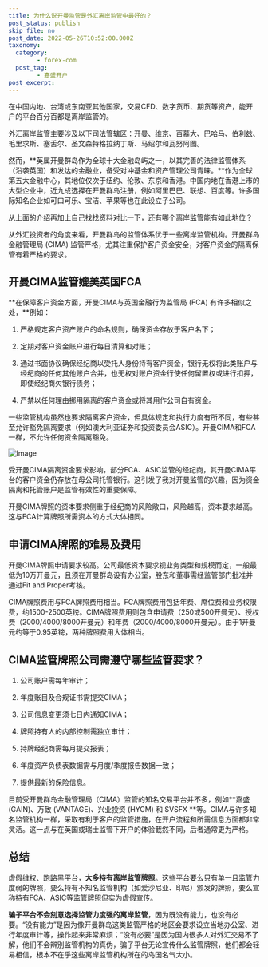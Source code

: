 ```yaml
---
title: 为什么说开曼监管是外汇离岸监管中最好的？
post_status: publish
skip_file: no
post_date: 2022-05-26T10:52:00.000Z
taxonomy:
  category:
        - forex-com
  post_tag:
        - 嘉盛开户
post_excerpt: 
---
```

在中国内地、台湾或东南亚其他国家，交易CFD、数字货币、期货等资产，能开户的平台百分百都是离岸监管的。

外汇离岸监管主要涉及以下司法管辖区：开曼、维京、百慕大、巴哈马、伯利兹、毛里求斯、塞舌尔、圣文森特格拉纳丁斯、马绍尔和瓦努阿图。

然而，**英属开曼群岛作为全球十大金融岛屿之一，以其完善的法律监管体系（沿袭英国）和发达的金融业，备受对冲基金和资产管理公司青睐。**作为全球第五大金融中心，其地位仅次于纽约、伦敦、东京和香港。中国内地在香港上市的大型企业中，近九成选择在开曼群岛注册，例如阿里巴巴、联想、百度等。许多国际知名企业如可口可乐、宝洁、苹果等也在此设立子公司。

从上面的介绍再加上自己找找资料对比一下，还有哪个离岸监管能有如此地位？

从外汇投资者的角度来看，开曼群岛的监管体系优于一些离岸监管机构。开曼群岛金融管理局 (CIMA) 监管严格，尤其注重保护客户资金安全，对客户资金的隔离保管有着严格的要求。

## 开曼CIMA监管媲美英国FCA

**在保障客户资金方面，开曼CIMA与英国金融行为监管局 (FCA) 有许多相似之处，**例如：

1. 严格规定客户资产账户的命名规则，确保资金存放于客户名下；

1. 定期对客户资金账户进行每日清算和对账；

1. 通过书面协议确保经纪商以受托人身份持有客户资金，银行无权将此类账户与经纪商的任何其他账户合并，也无权对账户资金行使任何留置权或进行扣押，即使经纪商欠银行债务；

1. 严禁以任何理由挪用隔离的客户资金或将其用作公司自有资金。

一些监管机构虽然也要求隔离客户资金，但具体规定和执行力度有所不同，有些甚至允许豁免隔离要求（例如澳大利亚证券和投资委员会ASIC）。开曼CIMA和FCA一样，不允许任何资金隔离豁免。

![Image](https://prod-files-secure.s3.us-west-2.amazonaws.com/39ed1227-6d7d-4570-be36-9ccd4a2c4241/bd849744-3fcb-4a37-8312-357962c8f065/image.png?X-Amz-Algorithm=AWS4-HMAC-SHA256&X-Amz-Content-Sha256=UNSIGNED-PAYLOAD&X-Amz-Credential=ASIAZI2LB466YJ3PUFYP%2F20250810%2Fus-west-2%2Fs3%2Faws4_request&X-Amz-Date=20250810T041349Z&X-Amz-Expires=3600&X-Amz-Security-Token=IQoJb3JpZ2luX2VjEJT%2F%2F%2F%2F%2F%2F%2F%2F%2F%2FwEaCXVzLXdlc3QtMiJIMEYCIQD%2BVaxVtCUI4cWXnckls1MPry4y4SPLbGwtE54TEXyTGwIhAKBgfOI3IZ%2FSgQ9MkvnQ5eyCy7zveFL%2Flus1nM7S6mWrKogECM3%2F%2F%2F%2F%2F%2F%2F%2F%2F%2FwEQABoMNjM3NDIzMTgzODA1Igy4Q3SH3iu96RcWrfkq3ANYC6S7BvrwZl%2Fk90bI1hC0wj9q5iQDq3YSeamAlJUGt5aPM%2FCEefu583rb%2BMp4PCeCIv8xtmXHVo%2B%2B34tNFEllCe5iycTXq8Q4X4U15HiO04c520NBywAJODWqxo6E4TjRoColJDlF33djwhPLlbZwuvLJxiysSd0dGThyqm46yFap7ve6FbusgXmdxcUWUA8i1DTZ61y7Ul%2BNIPSrqSTIO1WG4p%2B9%2F5z3CEa5NRiQQWNQ8%2F9IXXJMgwgN9Zp1GrNLndRkKDwMd5Wq8N4AduKnzGIQLdf4CYVWaIzpfOCWMMOgY8Td9tEKRiiaLa3YbAqFzw2AnzTLQfOTIslIsPv7%2BMJRHS7HVY6hZkyZkI6AkKDcAGiol27znoy%2Ff9HEmBwdcUqtFXZ3zalYTOnrdyLuJixylip8ylF1EEBoIzjVEliTTqh77AP3Ze96Ls3vwapdXywlIJa99%2F2hYc%2FZfrvzwA885XeVz5l%2Fe0Ydg7JiQmMQN%2FWajM6AyjLrncH6jWVQkFdFZfJYLLFNKt%2BbuDJUUQi7goPcd6wvUa3YSbXPP7YWX739tyqKEnfRnfzRN262iIsXtHMb8VBs5CYWNLDp6Uufy5je4h66Rn8Y%2BSrCSJICGen5XzwUKYHdKTCtt%2BDEBjqkAQG%2BmI1Nz6Jc4YwSF9iLf%2BGglrjhgBP8Xc%2BJVDRFXr60Lp0KSlf6GQ%2FhVeAkyfhr1upJ1NxpSXNdcbPxmki1lpTM6usokF3QxGNidPWf9aWulPhNsLfgDYxzbwKtAJPxQtedtrrHk4cS0%2F0NPMGGZM%2BE848sNupSlxHNUYLV3Xj7sSJ0CLPpv796s%2Bdgm%2BQrdU%2FTB5oVnrxsZF%2BQok8euvfVfoMv&X-Amz-Signature=c575081af2a1a85cac9a36638527eea2b4dec53f73eddcb558ca732614a4d32d&X-Amz-SignedHeaders=host&x-amz-checksum-mode=ENABLED&x-id=GetObject)

受开曼CIMA隔离资金要求影响，部分FCA、ASIC监管的经纪商，其开曼CIMA平台的客户资金仍存放在母公司托管银行。这引发了我对开曼监管的兴趣，因为资金隔离和托管账户是监管有效性的重要保障。

开曼CIMA牌照的资本要求侧重于经纪商的风险敞口，风险越高，资本要求越高。这与FCA计算牌照所需资本的方式大体相同。

## **申请CIMA牌照的难易及费用**

开曼CIMA牌照申请要求较高。公司最低资本要求视业务类型和规模而定，一般最低为10万开曼元，且须在开曼群岛设有办公室，股东和董事需经监管部门批准并通过Fit and Proper考核。

CIMA牌照费用与FCA牌照费用相当。FCA牌照费用包括年费、席位费和业务权限费，约1500-2500英镑。CIMA牌照费用则包含申请费（250或500开曼元）、授权费（2000/4000/8000开曼元）和年费（2000/4000/8000开曼元）。由于1开曼元约等于0.95英镑，两种牌照费用大体相当。

## CIMA监管牌照公司需遵守哪些监管要求？

1. 公司账户需每年审计；

1. 年度账目及合规证书需提交CIMA；

1. 公司信息变更须七日内通知CIMA；

1. 牌照持有人的内部控制需独立审计；

1. 持牌经纪商需每月提交报表；

1. 年度资产负债表数据需与月度/季度报告数据一致；

1. 提供最新的保险信息。

目前受开曼群岛金融管理局（CIMA）监管的知名交易平台并不多，例如**嘉盛 (GAIN)、万致 (VANTAGE)、兴业投资 (HYCM) 和 SVSFX **等。CIMA与许多知名监管机构一样，采取有利于客户的监管措施，在开户流程和所需信息方面都非常灵活。这一点与在英国或瑞士监管下开户的体验截然不同，后者通常更为严格。

## 总结

虚假维权、跑路黑平台，**大多持有离岸监管牌照**。这些平台要么只有单一且监管力度弱的牌照，要么持有不知名监管机构（如爱沙尼亚、印尼）颁发的牌照，要么宣称持有FCA、ASIC等监管牌照但实为虚假宣传。

**骗子平台不会刻意选择监管力度强的离岸监管**，因为既没有能力，也没有必要。“没有能力”是因为像开曼群岛这类监管严格的地区会要求设立当地办公室、进行年度审计等，操作起来非常麻烦；“没有必要”是因为国内很多人对外汇交易不了解，他们不会辨别监管机构的真伪，骗子平台无论宣传什么监管牌照，他们都会轻易相信，根本不在乎这些离岸监管机构所在的岛国名气大小。